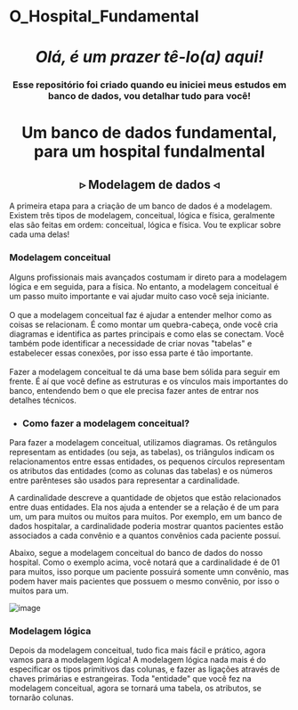 # O_Hospital_Fundamental

<h1 align='center'><i>Olá, é um prazer tê-lo(a) aqui!</i></h1>
<h3 align='center'>Esse repositório foi criado quando eu iniciei meus estudos em banco de dados, vou detalhar tudo para você!</h3>

<h1 align='center'>Um banco de dados fundamental, para um hospital fundalmental</h1>

<h2 align='center'>▹ Modelagem de dados ◃</h2>

<p>  A primeira etapa para a criação de um banco de dados é a modelagem. Existem três tipos de modelagem, conceitual, lógica e física, geralmente elas são feitas em ordem: conceitual, lógica e física. Vou te explicar sobre cada uma delas!</p>

<h3>Modelagem conceitual</h3>

<p> Alguns profissionais mais avançados costumam ir direto para a modelagem lógica e em seguida, para a física. No entanto, a modelagem conceitual é um passo muito importante e vai ajudar muito caso você seja iniciante. <br> <br> O que a modelagem conceitual faz é ajudar a entender melhor como as coisas se relacionam. É como montar um quebra-cabeça, onde você cria diagramas e identifica as partes principais e como elas se conectam. Você também pode identificar a necessidade de criar novas "tabelas" e estabelecer essas conexões, por isso essa parte é tão importante. <br> <br> Fazer a modelagem conceitual te dá uma base bem sólida para seguir em frente. É aí que você define as estruturas e os vínculos mais importantes do banco, entendendo bem o que ele precisa fazer antes de entrar nos detalhes técnicos. </p>

- <h3>Como fazer a modelagem conceitual?</h3>
<p>
 Para fazer a modelagem conceitual, utilizamos diagramas. Os retângulos representam as entidades (ou seja, as tabelas), os triângulos indicam os relacionamentos entre essas entidades, os pequenos círculos representam os atributos das entidades (como as colunas das tabelas) e os números entre parênteses são usados para representar a cardinalidade.

A cardinalidade descreve a quantidade de objetos que estão relacionados entre duas entidades. Ela nos ajuda a entender se a relação é de um para um, um para muitos ou muitos para muitos. Por exemplo, em um banco de dados hospitalar, a cardinalidade poderia mostrar quantos pacientes estão associados a cada convênio e a quantos convênios cada paciente possuí.
</p>

Abaixo, segue a modelagem conceitual do banco de dados do nosso hospital. Como o exemplo acima, você notará que a cardinalidade é de 01 para muitos, isso porque um paciente possuirá somente umn convênio, mas podem haver mais pacientes que possuem o mesmo convênio, por isso o muitos para um.

![image](https://github.com/DevPassosMatheus/O-Hospital-Fundamental/assets/125465372/63879381-7510-4076-a166-0b949d8d1d75)


<h3>Modelagem lógica</h3>

<p> Depois da modelagem conceitual, tudo fica mais fácil e prático, agora vamos para a modelagem lógica! A modelagem lógica nada mais é do especificar os tipos primitivos das colunas, e fazer as ligações através de chaves primárias e estrangeiras. Toda "entidade" que você fez na modelagem conceitual, agora se tornará uma tabela, os atributos, se tornarão colunas. 


</p>
